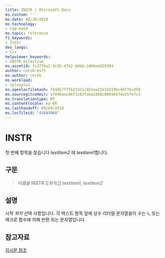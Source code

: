 ```yaml
---
title: INSTR | Microsoft Docs
ms.custom: ''
ms.date: 08/30/2018
ms.technology:
- cpp-masm
ms.topic: reference
f1_keywords:
- InStr
dev_langs:
- C++
helpviewer_keywords:
- INSTR directive
ms.assetid: fc37f6a2-3c95-47b2-b6bb-1066edd25994
author: corob-msft
ms.author: corob
ms.workload:
- cplusplus
ms.openlocfilehash: f540b7fffb23321c8b3aa22e154196c48f76cd58
ms.sourcegitcommit: a7046aac86f1c83faba1088c80698474e25fe7c3
ms.translationtype: MT
ms.contentlocale: ko-KR
ms.lasthandoff: 09/04/2018
ms.locfileid: "43683060"
---
```

# <a name="instr"></a>INSTR

첫 번째 항목을 찾습니다 *textitem2* 에 *textitem1*합니다.

## <a name="syntax"></a>구문

> *이름을* INSTR [[*위치*,]] *textitem1*, *textitem2*

## <a name="remarks"></a>설명

시작 *위치* 선택 사항입니다. 각 텍스트 항목 앞에 상수 리터럴 문자열을이 수는 `%`, 또는 매크로 함수에 의해 반환 되는 문자열입니다.

## <a name="see-also"></a>참고자료

[지시문 참조](../../assembler/masm/directives-reference.md)<br/>